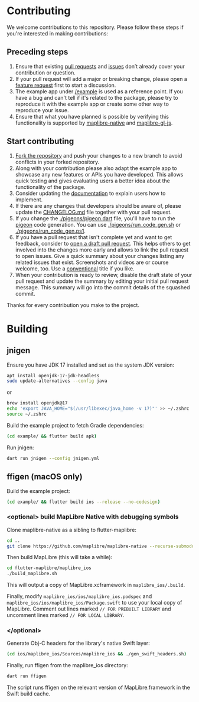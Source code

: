 # Contributing

We welcome contributions to this repository. Please follow these steps if
you're interested in making contributions:

## Preceding steps

1. Ensure that
   existing [pull requests](https://github.com/josxha/flutter-maplibre/pulls)
   and [issues](https://github.com/josxha/flutter-maplibre/issues) don’t
   already cover your contribution or question.
2. If your pull request will add a major or breaking change, please open a
   [feature request](https://github.com/josxha/flutter-maplibre/issues/new/choose)
   first to start a discussion.
3. The example app under [/example](/example) is used as a reference point.
   If you have a bug and can't tell if it's related to the package, please try
   to reproduce it with the example app or create some other way to reproduce
   your issue.
4. Ensure that what you have planned is possible by verifying this functionality
   is supported
   by [maplibre-native](https://github.com/maplibre/maplibre-native)
   and [maplibre-gl-js](https://github.com/maplibre/maplibre-gl-js).

## Start contributing

1. [Fork the repository](https://github.com/josxha/flutter-maplibre/fork) and
   push your changes to a new branch to avoid conflicts in your forked
   repository.
2. Along with your contribution please also adapt the example app to showcase
   any new features or APIs you have developed. This allows quick testing and
   gives evaluating users a better idea about the functionality of the package.
3. Consider updating
   the [documentation](https://github.com/josxha/flutter-maplibre/tree/main/docs/docs)
   to explain users how to implement.
4. If there are any changes that developers should be aware of, please update
   the [CHANGELOG.md](https://github.com/josxha/flutter-maplibre/blob/main/CHANGELOG.md)
   file together with your pull request.
5. If you change the [./pigeons/pigeon.dart](./pigeons/pigeon.dart) file, you'll
   have to run the [pigeon](https://pub.dev/packages/pigeon) code generation.
   You can use [./pigeons/run_code_gen.sh](./pigeons/run_code_gen.sh)
   or [./pigeons/run_code_gen.ps1](./pigeons/run_code_gen.ps1).
6. If you have a pull request that isn't complete yet and want to get
   feedback, consider
   to [open a draft pull request](https://github.com/josxha/flutter-maplibre/pulls).
   This helps others to get
   involved into the changes more early and allows to link the pull request to
   open issues. Give a quick summary about your changes listing any related
   issues that exist. Screenshots and videos are or course welcome, too.
   Use a [conventional](https://www.conventionalcommits.org/) title if you like.
7. When your contribution is ready to review, disable the draft state of your
   pull request and update the summary by editing your initial pull request
   message. This summary will go into the commit details of the squashed commit.

Thanks for every contribution you make to the project.

# Building

## jnigen

Ensure you have JDK 17 installed and set as the system JDK version:

```bash
apt install openjdk-17-jdk-headless
sudo update-alternatives --config java
```  
or
```bash
brew install openjdk@17
echo 'export JAVA_HOME="$(/usr/libexec/java_home -v 17)"' >> ~/.zshrc
source ~/.zshrc
```  

Build the example project to fetch Gradle dependencies:

```bash
(cd example/ && flutter build apk)
```

Run jnigen:

```bash
dart run jnigen --config jnigen.yml
```

## ffigen (macOS only)

Build the example project:

```bash
(cd example/ && flutter build ios --release --no-codesign)
```

### \<optional> build MapLibre Native with debugging symbols

Clone maplibre-native as a sibling to flutter-maplibre:

```bash
cd ..
git clone https://github.com/maplibre/maplibre-native --recurse-submodules --shallow-submodules
```

Then build MapLibre (this will take a while):

```bash
cd flutter-maplibre/maplibre_ios
./build_maplibre.sh
```

This will output a copy of MapLibre.xcframework in `maplibre_ios/.build`.

Finally, modify `maplibre_ios/ios/maplibre_ios.podspec` and 
`maplibre_ios/ios/maplibre_ios/Package.swift` to use your local copy of 
MapLibre. Comment out lines marked `// FOR PREBUILT LIBRARY` and
uncomment lines marked `// FOR LOCAL LIBRARY`.

### \</optional>

Generate Obj-C headers for the library's native Swift layer:

```bash
(cd ios/maplibre_ios/Sources/maplibre_ios && ./gen_swift_headers.sh)
```

Finally, run ffigen from the maplibre_ios directory:

```bash
dart run ffigen
```

The script runs ffigen on the relevant version of MapLibre.framework in the 
Swift build cache.